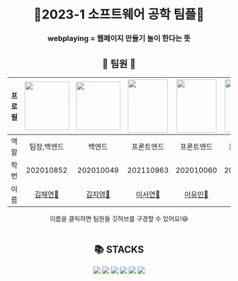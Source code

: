 <div align="center">
<h1>💙2023-1 소프트웨어 공학 팀플💙</h1>
<h3> webplaying = 웹페이지 만들기 놀이 한다는 뜻 </h3>
<h2>🐶&nbsp;팀원&nbsp;🐶</h2> <!--&nbsp;는 띄어쓰기임-->

|프로필|<img src="https://user-images.githubusercontent.com/90055686/227866493-64785556-e84c-48d1-9e7f-942e525b85a8.jpeg" width="100" height="110" />|<img  src="https://user-images.githubusercontent.com/90055686/227869693-9603ea96-47bc-4428-85b9-a4851204419e.png" width="100" height="110" />|<img src="https://user-images.githubusercontent.com/90055686/227870160-e5371d81-9aee-4a72-bd4d-6e4be6e4a424.JPG" width="90" height="120" />|<img src="https://user-images.githubusercontent.com/90055686/227888512-02ca8e88-2be1-4ace-8b93-5968271b57c6.jpeg" width="90" height="120" />|<img src="https://user-images.githubusercontent.com/90055686/227873927-174d66a6-5bae-4bd8-b2a9-c3527aedb026.jpeg" width="90" height="120" />|
|:---:|:---:|:---:|:---:|:---:|:---:|
|역할|팀장,백엔드|백엔드|프론트엔드|프론트엔드|프론트엔드|
|학번|202010852|202010049|202110963|202010060|202110927|
|이름|[김채연🐣](https://github.com/chaerish)|[김지영🍳](https://github.com/jeeeyyoung)|[이서연🐰](https://github.com/noeyoes)|[이유민🦄](https://github.com/whatdoyumin)|[박서연🐱](https://github.com/yxoni)|

<div align="center">
  이름을 클릭하면 팀원들 깃허브를 구경할 수 있어요!😆
</div>

<br />
  
<h2> 📚 STACKS </h2>
<div align="center">
  <img src="https://img.shields.io/badge/html5-E34F26?style=for-the-badge&logo=html5&logoColor=white">
  <img src="https://img.shields.io/badge/github-181717?style=for-the-badge&logo=github&logoColor=white">
  <img src="https://img.shields.io/badge/css-1572B6?style=for-the-badge&logo=css3&logoColor=white">
  <img src="https://img.shields.io/badge/javascript-F7DF1E?style=for-the-badge&logo=javascript&logoColor=black">
  <img src="https://img.shields.io/badge/django-092E20?style=for-the-badge&logo=springboot&logoColor=white">
  <img src="https://img.shields.io/badge/mysql-4479A1?style=for-the-badge&logo=mysql&logoColor=white">

</div>
</div>
